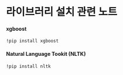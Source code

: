 # 라이브러리 설치 관련 노트

#### xgboost

```
!pip install xgboost
```

#### Natural Language Tookit (NLTK)

```
!pip install nltk
```
